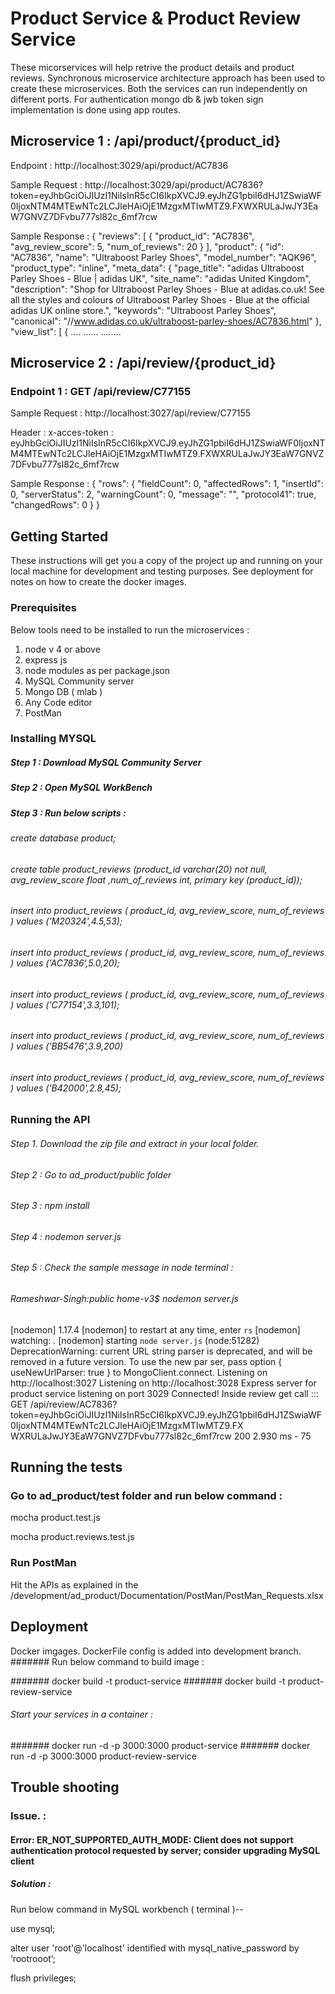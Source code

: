 # Product Service & Product Review Service 

These micorservices will help retrive the product details and product reviews. Synchronous microservice architecture approach has been used to create these microservices. Both the services can run independently on different ports. For authentication mongo db & jwb token sign implementation is done using app routes.

## Microservice 1 : /api/product/{product_id}

Endpoint : http://localhost:3029/api/product/AC7836

Sample Request : http://localhost:3029/api/product/AC7836?token=eyJhbGciOiJIUzI1NiIsInR5cCI6IkpXVCJ9.eyJhZG1pbiI6dHJ1ZSwiaWF0IjoxNTM4MTEwNTc2LCJleHAiOjE1MzgxMTIwMTZ9.FXWXRULaJwJY3EaW7GNVZ7DFvbu777sl82c_6mf7rcw

Sample Response : {
    "reviews": [
        {
            "product_id": "AC7836",
            "avg_review_score": 5,
            "num_of_reviews": 20
        }
    ],
    "product": {
        "id": "AC7836",
        "name": "Ultraboost Parley Shoes",
        "model_number": "AQK96",
        "product_type": "inline",
        "meta_data": {
            "page_title": "adidas Ultraboost Parley Shoes - Blue | adidas UK",
            "site_name": "adidas United Kingdom",
            "description": "Shop for Ultraboost Parley Shoes - Blue at adidas.co.uk! See all the styles and colours of Ultraboost Parley Shoes - Blue at the official adidas UK online store.",
            "keywords": "Ultraboost Parley Shoes",
            "canonical": "//www.adidas.co.uk/ultraboost-parley-shoes/AC7836.html"
        },
        "view_list": [
            {
          ....
          ......
          ........
          

## Microservice 2 : /api/review/{product_id}

### Endpoint 1 : GET /api/review/C77155

Sample Request : http://localhost:3027/api/review/C77155

Header :
x-acces-token : eyJhbGciOiJIUzI1NiIsInR5cCI6IkpXVCJ9.eyJhZG1pbiI6dHJ1ZSwiaWF0IjoxNTM4MTEwNTc2LCJleHAiOjE1MzgxMTIwMTZ9.FXWXRULaJwJY3EaW7GNVZ7DFvbu777sl82c_6mf7rcw

Sample Response :
{
    "rows": {
        "fieldCount": 0,
        "affectedRows": 1,
        "insertId": 0,
        "serverStatus": 2,
        "warningCount": 0,
        "message": "",
        "protocol41": true,
        "changedRows": 0
    }
}

## Getting Started

These instructions will get you a copy of the project up and running on your local machine for development and testing purposes. See deployment for notes on how to create the docker images.

### Prerequisites

Below tools need to be installed to run the microservices :

1. node v 4 or above
2. express js
3. node modules as per package.json
4. MySQL Community server
5. Mongo DB ( mlab )
6. Any Code editor
7. PostMan

### Installing MYSQL

##### Step 1 : Download MySQL Community Server 
##### Step 2 : Open MySQL WorkBench
##### Step 3 : Run below scripts :

###### create database product;
###### create table product_reviews (product_id varchar(20) not null, avg_review_score float ,num_of_reviews int, primary key (product_id));
###### insert into product_reviews ( product_id, avg_review_score, num_of_reviews ) values ('M20324',4.5,53);
###### insert into product_reviews ( product_id, avg_review_score, num_of_reviews ) values ('AC7836’,5.0,20);
###### insert into product_reviews ( product_id, avg_review_score, num_of_reviews ) values ('C77154',3.3,101);
###### insert into product_reviews ( product_id, avg_review_score, num_of_reviews ) values ('BB5476',3.9,200)
###### insert into product_reviews ( product_id, avg_review_score, num_of_reviews ) values ('B42000',2.8,45);


### Running the API

###### Step 1. Download the zip file and extract in your local folder.
###### Step 2 : Go to ad_product/public folder
###### Step 3 : npm install
###### Step 4 : nodemon server.js
###### Step 5 : Check the sample message in node terminal :

###### Rameshwar-Singh:public home-v3$ nodemon server.js
[nodemon] 1.17.4
[nodemon] to restart at any time, enter `rs`
[nodemon] watching: *.*
[nodemon] starting `node server.js`
(node:51282) DeprecationWarning: current URL string parser is deprecated, and will be removed in a future version. To use the new par
ser, pass option { useNewUrlParser: true } to MongoClient.connect.
Listening on http://localhost:3027
Listening on http://localhost:3028
Express server for product service listening on port 3029
Connected!
Inside review get call :::
GET /api/review/AC7836?token=eyJhbGciOiJIUzI1NiIsInR5cCI6IkpXVCJ9.eyJhZG1pbiI6dHJ1ZSwiaWF0IjoxNTM4MTEwNTc2LCJleHAiOjE1MzgxMTIwMTZ9.FX
WXRULaJwJY3EaW7GNVZ7DFvbu777sl82c_6mf7rcw 200 2.930 ms - 75


## Running the tests

### Go to ad_product/test folder and run below command :
 
mocha product.test.js

mocha product.reviews.test.js

### Run PostMan 

Hit the APIs as explained in the /development/ad_product/Documentation/PostMan/PostMan_Requests.xlsx

## Deployment

Docker imgages. DockerFile config is added into development branch.
####### Run below command to build image :

####### docker build -t product-service
####### docker build -t product-review-service

###### Start your services in a container :
####### docker run -d -p 3000:3000 product-service
####### docker run -d -p 3000:3000 product-review-service

## Trouble shooting

### Issue. :

#### Error: ER_NOT_SUPPORTED_AUTH_MODE: Client does not support authentication protocol requested by server; consider upgrading MySQL client

##### Solution : 
Run below command in MySQL workbench ( terminal )--

use mysql;

alter user 'root'@'localhost' identified with mysql_native_password by ‘rootrooot’;

flush privileges;




